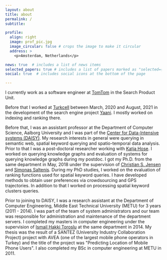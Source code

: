 ```yaml
---
layout: about
title: about
permalink: /
subtitle: 

profile:
  align: right
  image: prof_pic.jpg
  image_circular: false # crops the image to make it circular
  address: >
    <p>Amsterdam, Netherlands</p>

news: true  # includes a list of news items
selected_papers: true # includes a list of papers marked as "selected={true}"
social: true  # includes social icons at the bottom of the page

---
```


I currently work as a software engineer at [TomTom](https://www.tomtom.com/nl_nl/) in the Search Product Unit. 

Before that I worked at [Turkcell](https://www.turkcell.com.tr/) between March, 2020 and August, 2021 in the development of the search engine project [Yaani](https://www.yaani.com.tr/). I mostly worked on indexing and ranking there.

Before that, I was an assistant professor at the Department of Computer Science, Aalborg University and I was part of the [Center for Data-Intensive systems (DAISY)](https://www.daisy.aau.dk/). My research interests in general were querying in semantic web, spatial keyword querying and spatio-temporal data analysis. Prior to that I was a post-doctoral researcher working with [Katja Hose](https://homes.cs.aau.dk/~khose/About_me.html). I worked on querying knowledge graphs and evaluation of systems for querying knowledge graphs during my postdoc. I got my Ph.D. from the same department in May, 2018 under the supervision of [Christian S. Jensen](https://en.wikipedia.org/wiki/Christian_S._Jensen) and [Simonas Saltenis](https://homes.cs.aau.dk/~simas/). During my PhD studies, I worked on the evaluation of ranking functions used for spatial keyword queries. I have developed methods to obtain user preferences via crowdsourcing and GPS trajectories. In addition to that I worked on processing spatial keyword clusters queries.

Prior to joining to DAISY, I was a research assistant at the Department of Computer Engineering, Middle East Technical University (METU) for 3 years (2011 - 2014). I was part of the team of system administrators and our team was responsible for administration and maintenance of the department servers. I completed my masters in computer engineering under the supervision of [Ismail Hakki Toroslu](https://avesis.metu.edu.tr/toroslu) at the same department in 2014. My thesis was the result of a SANTEZ (University Industry Collaboration Project) project with AVEA (one of the largest mobile phone operators in Turkey) and the title of the project was "Predicting Location of Mobile Phone Users". I also completed my BSc in computer engineering at METU in 2011.